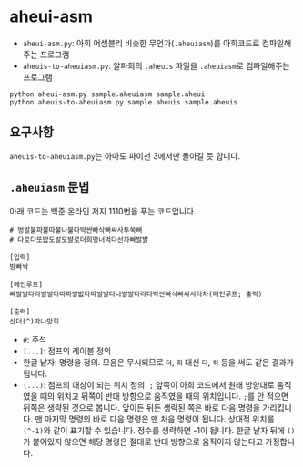 # aheui-asm

* `aheui-asm.py`: 아희 어셈블리 비슷한 무언가(`.aheuiasm`)를 아희코드로 컴파일해주는 프로그램
* `aheuis-to-aheuiasm.py`: 알파희의 `.aheuis` 파일을 `.aheuiasm`로 컴파일해주는 프로그램

```
python aheui-asm.py sample.aheuiasm sample.aheui
python aheuis-to-aheuiasm.py sample.aheuis sample.aheuis
```

## 요구사항

`aheuis-to-aheuiasm.py`는 아마도 파이선 3에서만 돌아갈 듯 합니다.

## `.aheuiasm` 문법

아래 코드는 백준 온라인 저지 1110번을 푸는 코드입니다.

```
# 벙발불파불따불나불다박싼빠삭빠싸사투쑥뻐
# 다로다또밦도발도뱔로더희멍너벅다선차빠발발

[입력]
방빠싹

[메인루프]
빠발발다라발발다따파발밦다따발발다나발발다라다박싼빠삭빠싸사타차(메인루프; 출력)

[출력]
산더(^)박나망희
```

* `#`: 주석
* `[...]`: 점프의 레이블 정의
* 한글 낱자: 명령을 정의. 모음은 무시되므로 `더`, `희` 대신 `다`, `하` 등을 써도 같은 결과가 됩니다.
* `(...)`: 점프의 대상이 되는 위치 정의. `;` 앞쪽이 아희 코드에서 원래 방향대로 움직였을 때의 위치고 뒤쪽이 반대 방향으로 움직였을 때의 위치입니다. `;`를 안 적으면 뒤쪽은 생략된 것으로 봅니다. 앞이든 뒤든 생략된 쪽은 바로 다음 명령을 가리킵니다. 맨 마지막 명령의 바로 다음 명령은 맨 처음 명령이 됩니다. 상대적 위치를 `(^-1)`와 같이 표기할 수 있습니다. 정수를 생략하면 -1이 됩니다. 한글 낱자 뒤에 `()`가 붙어있지 않으면 해당 명령은 절대로 반대 방향으로 움직이지 않는다고 가정합니다.
